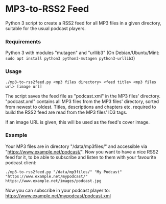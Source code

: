 # MP3-to-RSS2 Feed

Python 3 script to create a RSS2 feed for all MP3 files in a given directory, suitable for the usual podcast players.

### Requirements
Python 3 with modules "mutagen" and "urllib3"
(On Debian/Ubuntu/Mint: `sudo apt install python3 python3-mutagen python3-urllib3`) 

### Usage
```./mp3-to-rss2feed.py <mp3 files directory> <feed title> <mp3 files url> [image url]```

The script saves the feed file as "podcast.xml" in the MP3 files' directory.
"podcast.xml" contains all MP3 files from the MP3 files' directory, sorted from newest to oldest.
Titles, descriptions and chapters etc. required to build the RSS2 feed are read from the MP3 files' ID3 tags.

If an image URL is given, this will be used as the feed's cover image.

### Example ###
Your MP3 files are in directory "/data/mp3files/" and accessible via "https://www.example.net/podcast/".
Now you want to have a nice RSS2 feed for it, to be able to subscribe and listen to them with your favourite podcast client:

```./mp3-to-rss2feed.py "/data/mp3files/" "My Podcast" "https://www.example.net/mypodcast/" https://www.example.net/images/podcast.jpg```

Now you can subscribe in your podcast player to: https://www.example.net/mypodcast/podcast.xml

